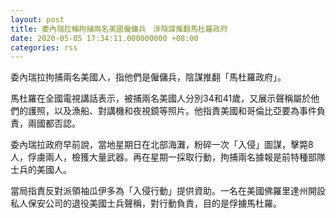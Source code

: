 ```yaml
---
layout: post
title: 委內瑞拉稱拘捕兩名美國僱傭兵　涉陰謀推翻馬杜羅政府
date: 2020-05-05 17:34:11.000000000 +08:00
categories: rss
---
```


委內瑞拉拘捕兩名美國人，指他們是僱傭兵，陰謀推翻「馬杜羅政府」。

馬杜羅在全國電視講話表示，被捕兩名美國人分別34和41歲，又展示聲稱屬於他們的護照，以及漁船、對講機和夜視鏡等照片。他指責美國和哥倫比亞要為事件負責，兩國都否認。

委內瑞拉政府早前說，當地星期日在北部海灘，粉碎一次「入侵」圖謀，擊斃8人，俘虜兩人，檢獲大量武器。再在星期一採取行動，拘捕兩名據報是前特種部隊士兵的美國人。

當局指責反對派領袖瓜伊多為「入侵行動」提供資助。一名在美國佛羅里達州開設私人保安公司的退役美國士兵聲稱，對行動負責，目的是俘擄馬杜羅。
